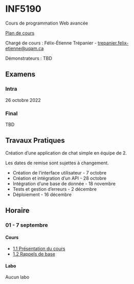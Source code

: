 # INF5190

Cours de programmation Web avancée

[Plan de cours](plan-de-cours.pdf)

Chargé de cours : Félix-Étienne Trépanier - trepanier.felix-etienne@uqam.ca

Démonstrateurs : TBD

## Examens

### Intra

26 octobre 2022

### Final

TBD

## Travaux Pratiques

Création d’une application de chat simple en équipe de 2.

Les dates de remise sont sujettes à changement.

- Création de l’interface utilisateur - 7 octobre
- Création et intégration d’un API - 28 octobre
- Intégration d’une base de donnée - 18 novembre
- Tests et gestion d’erreurs - 2 décembre
- Déploiement - 16 décembre

## Horaire

### 01 - 7 septembre

#### Cours

- [1.1 Présentation du cours](cours/01/1.1-présentation-du-cours.pdf)
- [1.2 Rappels de base](cours/01/1.2-rappels-de-base.pdf)

#### Labo

Aucun labo

